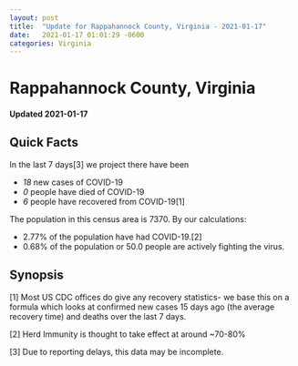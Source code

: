 ```yaml
---
layout: post
title:  "Update for Rappahannock County, Virginia - 2021-01-17"
date:   2021-01-17 01:01:29 -0600
categories: Virginia
---
```


# Rappahannock County, Virginia
#### Updated 2021-01-17

## Quick Facts

In the last 7 days[3] we project there have been
- *18* new cases of COVID-19
- *0* people have died of COVID-19
- *6* people have recovered from COVID-19[1]

The population in this census area is 7370. By our calculations:
- 2.77% of the population have had COVID-19.[2]
- 0.68% of the population or 50.0 people are actively fighting the virus.

## Synopsis




[1] Most US CDC offices do give any recovery statistics- we base this on a formula which looks at confirmed new cases
15 days ago (the average recovery time) and deaths over the last 7 days.

[2] Herd Immunity is thought to take effect at around ~70-80%

[3] Due to reporting delays, this data may be incomplete.
 
    